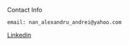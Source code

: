 Contact Info
```
email: nan_alexandru_andrei@yahoo.com
```
[Linkedin](http://linkedin.com/in/alexandru-nan-7b363082)

